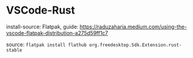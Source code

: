 # VSCode-Rust
install-source: Flatpak, guide: https://raduzaharia.medium.com/using-the-vscode-flatpak-distribution-a275d59ff1c7

source:
```flatpak install flathub org.freedesktop.Sdk.Extension.rust-stable```
